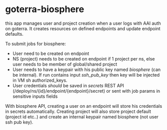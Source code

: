 # goterra-biosphere

this app manages user and project creation when a user logs with AAI auth on goterra. It creates resources on defined endpoints and update endpoint defaults.

To submit jobs for biosphere:

* User need to be created on endpoint
* NS (project) needs to be created on endpoint if 1 project per ns, else user needs to be member of global/shared project
* User needs to have a keypair with his public key named *biosphere* (can be internal). If run contains input *ssh_pub_key* then key will be injected in VM sh authorized_keys.
* User credentials *should* be saved in *secrets* REST API (/deploy/ns/{id}/endpoint/{endpoint}/secret) or sent with job params in sensitive inputs fields

With biosphere API, creating a user on an endpoint will store his credentials in secrets automatically.
Creating project will also store project default (project id etc..) and create an internal keypair named biosphere (not user ssh pub key).
